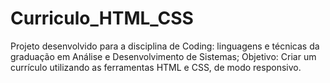 # Curriculo_HTML_CSS
Projeto desenvolvido para a disciplina de Coding: linguagens e técnicas da graduação em Análise e Desenvolvimento de Sistemas; Objetivo: Criar um currículo utilizando as ferramentas HTML e CSS, de modo responsivo.
